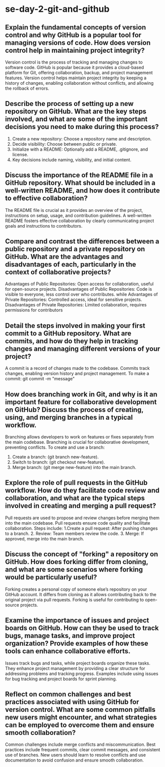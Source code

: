 # se-day-2-git-and-github
## Explain the fundamental concepts of version control and why GitHub is a popular tool for managing versions of code. How does version control help in maintaining project integrity?
Version control is the process of tracking and managing changes to software code. GitHub is popular because it provides a cloud-based platform for Git, offering collaboration, backup, and project management features. Version control helps maintain project integrity by keeping a history of changes, enabling collaboration without conflicts, and allowing the rollback of errors.

## Describe the process of setting up a new repository on GitHub. What are the key steps involved, and what are some of the important decisions you need to make during this process?
1. Create a new repository: Choose a repository name and description.
2. Decide visibility: Choose between public or private.
3. Initialize with a README: Optionally add a README, .gitignore, and license.
4. Key decisions include naming, visibility, and initial content.

## Discuss the importance of the README file in a GitHub repository. What should be included in a well-written README, and how does it contribute to effective collaboration?
The README file is crucial as it provides an overview of the project, instructions on setup, usage, and contribution guidelines. A well-written README fosters effective collaboration by clearly communicating project goals and instructions to contributors.

## Compare and contrast the differences between a public repository and a private repository on GitHub. What are the advantages and disadvantages of each, particularly in the context of collaborative projects?
Advantages of Public Repositories: Open access for collaboration, useful for open-source projects.
Disadvantages of Public Repositories: Code is visible to everyone, less control over who contributes.
while
Advantages of Private Repositories: Controlled access, ideal for sensitive projects.
Disadvantages of Private Repositories: Limited collaboration, requires permissions for contributors

## Detail the steps involved in making your first commit to a GitHub repository. What are commits, and how do they help in tracking changes and managing different versions of your project?
A commit is a record of changes made to the codebase. Commits track changes, enabling version history and project management.
To make a commit: git commit -m "message"

## How does branching work in Git, and why is it an important feature for collaborative development on GitHub? Discuss the process of creating, using, and merging branches in a typical workflow.
Branching allows developers to work on features or fixes separately from the main codebase. Branching is crucial for collaborative development, preventing conflicts.
To create and use a branch:
1. Create a branch: (git branch new-feature).
2. Switch to branch: (git checkout new-feature).
3. Merge branch: (git merge new-feature) into the main branch.

## Explore the role of pull requests in the GitHub workflow. How do they facilitate code review and collaboration, and what are the typical steps involved in creating and merging a pull request?
Pull requests are used to propose and review changes before merging them into the main codebase. Pull requests ensure code quality and facilitate collaboration.
Steps include:
1.Create a pull request: After pushing changes to a branch.
2. Review: Team members review the code.
3. Merge: If approved, merge into the main branch.

## Discuss the concept of "forking" a repository on GitHub. How does forking differ from cloning, and what are some scenarios where forking would be particularly useful?
Forking creates a personal copy of someone else’s repository on your GitHub account. It differs from cloning as it allows contributing back to the original project via pull requests. Forking is useful for contributing to open-source projects.

## Examine the importance of issues and project boards on GitHub. How can they be used to track bugs, manage tasks, and improve project organization? Provide examples of how these tools can enhance collaborative efforts.
Issues track bugs and tasks, while project boards organize these tasks. They enhance project management by providing a clear structure for addressing problems and tracking progress. Examples include using issues for bug tracking and project boards for sprint planning.

## Reflect on common challenges and best practices associated with using GitHub for version control. What are some common pitfalls new users might encounter, and what strategies can be employed to overcome them and ensure smooth collaboration?
Common challenges include merge conflicts and miscommunication. Best practices include frequent commits, clear commit messages, and consistent use of branches. New users should learn to resolve conflicts and use documentation to avoid confusion and ensure smooth collaboration.

